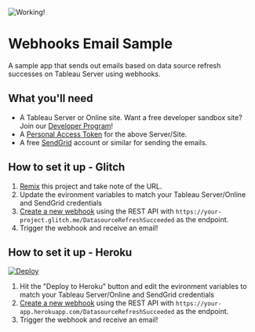 ![Working!](https://img.shields.io/badge/Status-Working-brightgreen)

# Webhooks Email Sample

A sample app that sends out emails based on data source refresh successes on Tableau Server using webhooks.

## What you'll need

* A Tableau Server or Online site. Want a free developer sandbox site? Join our [Developer Program](https://developer.tableau.com)!
* A [Personal Access Token](https://help.tableau.com/current/server/en-us/security_personal_access_tokens.htm) for the above Server/Site.
* A free [SendGrid](https://sendgrid.com/) account or similar for sending the emails.

## How to set it up - Glitch

1. [Remix](https://glitch.com/edit/#!/remix/datadev-webhooks-email) this project and take note of the URL.
1. Update the evironment variables to match your Tableau Server/Online and SendGrid credentials
1. [Create a new webhook](https://github.com/tableau/webhooks-docs) using the REST API with `https://your-project.glitch.me/DatasourceRefreshSucceeded` as the endpoint.
1. Trigger the webhook and receive an email!

## How to set it up - Heroku

[![Deploy](https://www.herokucdn.com/deploy/button.svg)](https://heroku.com/deploy?template=https://github.com/KeshiaRose/datadev-webhooks-email)
1. Hit the "Deploy to Heroku" button and edit the evironment variables to match your Tableau Server/Online and SendGrid credentials
1. [Create a new webhook](https://github.com/tableau/webhooks-docs) using the REST API with `https://your-app.herokuapp.com/DatasourceRefreshSucceeded` as the endpoint.
1. Trigger the webhook and receive an email!
